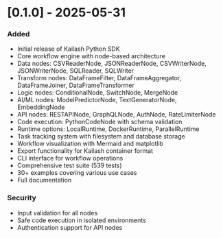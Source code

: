 # [0.1.0] - 2025-05-31

### Added
- Initial release of Kailash Python SDK
- Core workflow engine with node-based architecture
- Data nodes: CSVReaderNode, JSONReaderNode, CSVWriterNode, JSONWriterNode, SQLReader, SQLWriter
- Transform nodes: DataFrameFilter, DataFrameAggregator, DataFrameJoiner, DataFrameTransformer
- Logic nodes: ConditionalNode, SwitchNode, MergeNode
- AI/ML nodes: ModelPredictorNode, TextGeneratorNode, EmbeddingNode
- API nodes: RESTAPINode, GraphQLNode, AuthNode, RateLimiterNode
- Code execution: PythonCodeNode with schema validation
- Runtime options: LocalRuntime, DockerRuntime, ParallelRuntime
- Task tracking system with filesystem and database storage
- Workflow visualization with Mermaid and matplotlib
- Export functionality for Kailash container format
- CLI interface for workflow operations
- Comprehensive test suite (539 tests)
- 30+ examples covering various use cases
- Full documentation

### Security
- Input validation for all nodes
- Safe code execution in isolated environments
- Authentication support for API nodes
